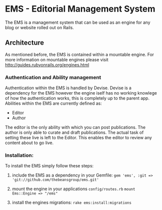 # EMS - Editorial Management System

The EMS is a management system that can be used as an engine for any blog or website rolled out on Rails.

## Architecture

As mentioned before, the EMS is contained within a mountable engine. For more information on mountable engines please
visit http://guides.rubyonrails.org/engines.html

### Authentication and Ability management
Authentication within the EMS is handled by Devise. Devise is a dependency for the EMS however the engine iself has no
working knowlege of how the authentication works, this is completely up to the parent app.
Abilities within the EMS are currently defined as:

* Editor
* Author

The editor is the only ability with which you can post publications. The author is only able to curate and draft
publications. The actual task of setting these live is left to the Editor. This enables the editor to review any content
about to go live.

### Installation:

To install the EMS simply follow these steps:

1.  include the EMS as a dependency in your Gemfile:
`gem 'ems', :git => 'git://github.com/thebeansgroup/ems.git'`

2.  mount the engine in your applications `config/routes.rb`
`mount Ems::Engine => "/ems"`

3.  install the engines migrations:
`rake ems:install:migrations`
